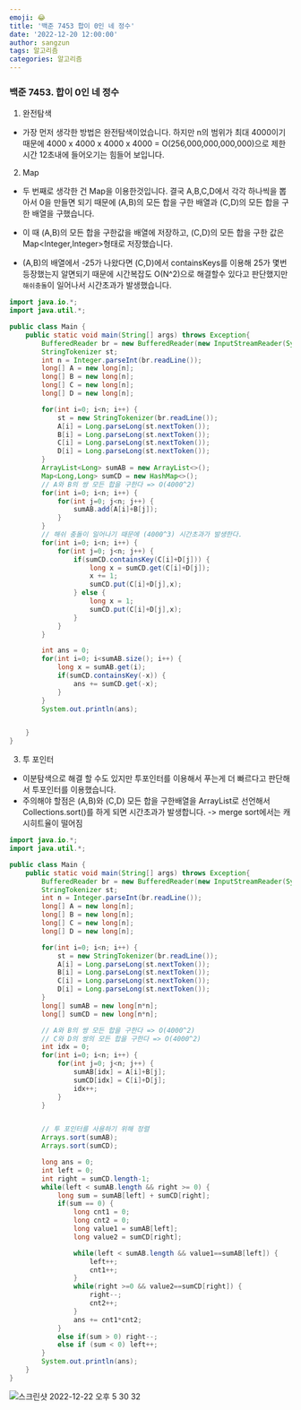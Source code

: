 ```yaml
---
emoji: 😂
title: '백준 7453 합이 0인 네 정수'
date: '2022-12-20 12:00:00'
author: sangzun
tags: 알고리즘
categories: 알고리즘
---
```


### 백준 7453. 합이 0인 네 정수

1. 완전탐색

- 가장 먼저 생각한 방법은 완전탐색이었습니다. 하지만 n의 범위가 최대 4000이기 때문에 4000 x 4000 x 4000 x 4000 = O(256,000,000,000,000)으로 제한시간 12초내에 들어오기는 힘들어 보입니다.

2. Map

- 두 번째로 생각한 건 Map을 이용한것입니다. 결국 A,B,C,D에서 각각 하나씩을 뽑아서 0을 만들면 되기 때문에
  (A,B)의 모든 합을 구한 배열과 (C,D)의 모든 합을 구한 배열을 구했습니다.

- 이 때 (A,B)의 모든 합을 구한값을 배열에 저장하고, (C,D)의 모든 합을 구한 값은 Map<Integer,Integer>형태로 저장했습니다.

- (A,B)의 배열에서 -25가 나왔다면 (C,D)에서 containsKeys를 이용해 25가 몇번 등장했는지 알면되기 때문에 시간복잡도 O(N^2)으로 해결할수 있다고 판단했지만 `해쉬충돌`이 일어나서 시간초과가 발생했습니다.

```Java
import java.io.*;
import java.util.*;

public class Main {
    public static void main(String[] args) throws Exception{
        BufferedReader br = new BufferedReader(new InputStreamReader(System.in));
        StringTokenizer st;
        int n = Integer.parseInt(br.readLine());
        long[] A = new long[n];
        long[] B = new long[n];
        long[] C = new long[n];
        long[] D = new long[n];

        for(int i=0; i<n; i++) {
            st = new StringTokenizer(br.readLine());
            A[i] = Long.parseLong(st.nextToken());
            B[i] = Long.parseLong(st.nextToken());
            C[i] = Long.parseLong(st.nextToken());
            D[i] = Long.parseLong(st.nextToken());
        }
        ArrayList<Long> sumAB = new ArrayList<>();
        Map<Long,Long> sumCD = new HashMap<>();
        // A와 B의 쌍 모든 합을 구한다 => O(4000^2)
        for(int i=0; i<n; i++) {
            for(int j=0; j<n; j++) {
                sumAB.add(A[i]+B[j]);
            }
        }
        // 해쉬 충돌이 일어나기 때문에 (4000^3) 시간초과가 발생한다.
        for(int i=0; i<n; i++) {
            for(int j=0; j<n; j++) {
                if(sumCD.containsKey(C[i]+D[j])) {
                    long x = sumCD.get(C[i]+D[j]);
                    x += 1;
                    sumCD.put(C[i]+D[j],x);
                } else {
                    long x = 1;
                    sumCD.put(C[i]+D[j],x);
                }
            }
        }

        int ans = 0;
        for(int i=0; i<sumAB.size(); i++) {
            long x = sumAB.get(i);
            if(sumCD.containsKey(-x)) {
                ans += sumCD.get(-x);
            }
        }
        System.out.println(ans);


    }
}
```

3. 투 포인터

- 이분탐색으로 해결 할 수도 있지만 투포인터를 이용해서 푸는게 더 빠르다고 판단해서 투포인터를 이용했습니다.
- 주의해야 할점은 (A,B)와 (C,D) 모든 합을 구한배열을 ArrayList로 선언해서 Collections.sort()를 하게 되면 시간초과가 발생합니다. -> merge sort에서는 캐시히트율이 떨어짐

```Java
import java.io.*;
import java.util.*;

public class Main {
    public static void main(String[] args) throws Exception{
        BufferedReader br = new BufferedReader(new InputStreamReader(System.in));
        StringTokenizer st;
        int n = Integer.parseInt(br.readLine());
        long[] A = new long[n];
        long[] B = new long[n];
        long[] C = new long[n];
        long[] D = new long[n];

        for(int i=0; i<n; i++) {
            st = new StringTokenizer(br.readLine());
            A[i] = Long.parseLong(st.nextToken());
            B[i] = Long.parseLong(st.nextToken());
            C[i] = Long.parseLong(st.nextToken());
            D[i] = Long.parseLong(st.nextToken());
        }
        long[] sumAB = new long[n*n];
        long[] sumCD = new long[n*n];

        // A와 B의 쌍 모든 합을 구한다 => O(4000^2)
        // C와 D의 쌍의 모든 합을 구한다 => O(4000^2)
        int idx = 0;
        for(int i=0; i<n; i++) {
            for(int j=0; j<n; j++) {
                sumAB[idx] = A[i]+B[j];
                sumCD[idx] = C[i]+D[j];
                idx++;
            }
        }


        // 투 포인터를 사용하기 위해 정렬
        Arrays.sort(sumAB);
        Arrays.sort(sumCD);

        long ans = 0;
        int left = 0;
        int right = sumCD.length-1;
        while(left < sumAB.length && right >= 0) {
            long sum = sumAB[left] + sumCD[right];
            if(sum == 0) {
                long cnt1 = 0;
                long cnt2 = 0;
                long value1 = sumAB[left];
                long value2 = sumCD[right];

                while(left < sumAB.length && value1==sumAB[left]) {
                    left++;
                    cnt1++;
                }
                while(right >=0 && value2==sumCD[right]) {
                    right--;
                    cnt2++;
                }
                ans += cnt1*cnt2;
            }
            else if(sum > 0) right--;
            else if (sum < 0) left++;
        }
        System.out.println(ans);
    }
}
```

<img alt="스크린샷 2022-12-22 오후 5 30 32" src="https://user-images.githubusercontent.com/57563053/209091581-fc36530a-4f33-4e6e-936a-85357a76f0db.png">
